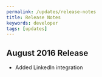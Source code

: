 ```yaml
---
permalink: /updates/release-notes
title: Release Notes
keywords: developer
tags: [updates]
---
```


## August 2016 Release

- Added LinkedIn integration
